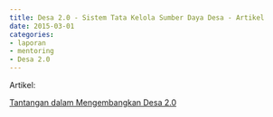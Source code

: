 ```yaml
---
title: Desa 2.0 - Sistem Tata Kelola Sumber Daya Desa - Artikel
date: 2015-03-01
categories:
- laporan
- mentoring
- Desa 2.0
---
```


Artikel:

[Tantangan dalam Mengembangkan Desa 2.0](http://ciptamedia.org/tantangan-dalam-mengembangkan-desa-2-0/)
